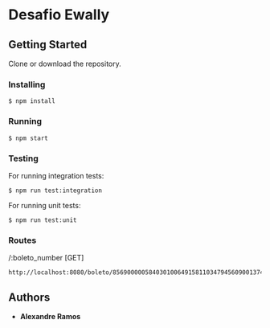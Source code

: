 # Desafio Ewally

## Getting Started

Clone or download the repository.

### Installing
```
$ npm install
```

### Running
```
$ npm start
```

### Testing
For running integration tests:

```
$ npm run test:integration
```

For running unit tests:

```
$ npm run test:unit
```

### Routes
/:boleto_number [GET]
```
http://localhost:8080/boleto/856900000584030100649158110347945609001374691358
```

## Authors

* **Alexandre Ramos**

